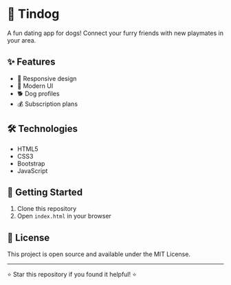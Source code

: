 # 🐶 Tindog

A fun dating app for dogs! Connect your furry friends with new playmates in your area.

## ✨ Features

- 📱 Responsive design
- 🎨 Modern UI
- 🐕 Dog profiles
- 💰 Subscription plans

## 🛠️ Technologies

- HTML5
- CSS3
- Bootstrap
- JavaScript

## 🚀 Getting Started

1. Clone this repository
2. Open `index.html` in your browser

## 📝 License

This project is open source and available under the MIT License.

---

⭐ Star this repository if you found it helpful! ⭐
